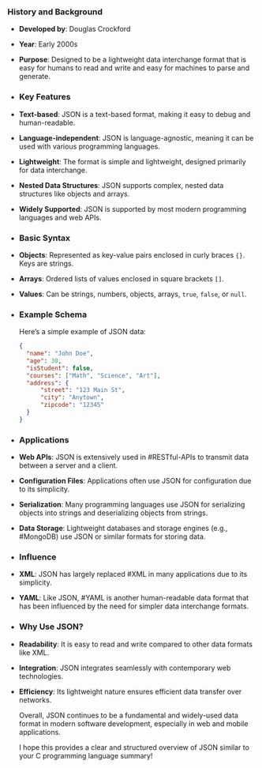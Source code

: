 ### **History and Background**
- **Developed by**: Douglas Crockford
- **Year**: Early 2000s
- **Purpose**: Designed to be a lightweight data interchange format that is easy for humans to read and write and easy for machines to parse and generate.
- ### **Key Features**
- **Text-based**: JSON is a text-based format, making it easy to debug and human-readable.
- **Language-independent**: JSON is language-agnostic, meaning it can be used with various programming languages.
- **Lightweight**: The format is simple and lightweight, designed primarily for data interchange.
- **Nested Data Structures**: JSON supports complex, nested data structures like objects and arrays.
- **Widely Supported**: JSON is supported by most modern programming languages and web APIs.
- ### **Basic Syntax**
- **Objects**: Represented as key-value pairs enclosed in curly braces `{}`. Keys are strings.
- **Arrays**: Ordered lists of values enclosed in square brackets `[]`.
- **Values**: Can be strings, numbers, objects, arrays, `true`, `false`, or `null`.
- ### **Example Schema**
  
  Here’s a simple example of JSON data:
  
  ```json
  {
    "name": "John Doe",
    "age": 30,
    "isStudent": false,
    "courses": ["Math", "Science", "Art"],
    "address": {
        "street": "123 Main St",
        "city": "Anytown",
        "zipcode": "12345"
    }
  }
  ```
- ### **Applications**
- **Web APIs**: JSON is extensively used in #RESTful-APIs to transmit data between a server and a client.
- **Configuration Files**: Applications often use JSON for configuration due to its simplicity.
- **Serialization**: Many programming languages use JSON for serializing objects into strings and deserializing objects from strings.
- **Data Storage**: Lightweight databases and storage engines (e.g., #MongoDB) use JSON or similar formats for storing data.
- ### **Influence**
- **XML**: JSON has largely replaced #XML in many applications due to its simplicity.
- **YAML**: Like JSON, #YAML is another human-readable data format that has been influenced by the need for simpler data interchange formats.
- ### **Why Use JSON?**
- **Readability**: It is easy to read and write compared to other data formats like XML.
- **Integration**: JSON integrates seamlessly with contemporary web technologies.
- **Efficiency**: Its lightweight nature ensures efficient data transfer over networks.
  
  Overall, JSON continues to be a fundamental and widely-used data format in modern software development, especially in web and mobile applications.
  
  I hope this provides a clear and structured overview of JSON similar to your C programming language summary!